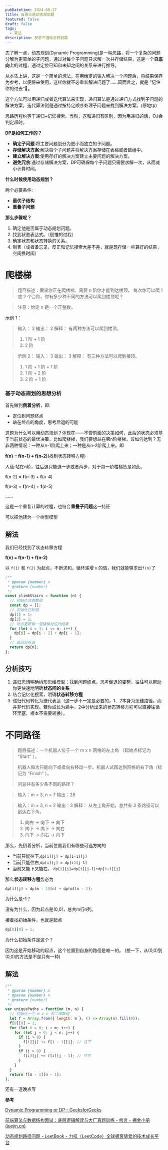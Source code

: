 ```yaml
---
pubDatetime: 2024-09-27
title: 反思三道动态规划题
featured: false
draft: false
tags:
  - 算法
description: 反思三道动态规划题
---
```


先了解一点，动态规划(Dynamic Programming)是一种思路，将一个复杂的问题分解为更简单的子问题，通过对每个子问题只求解一次并存储结果，这是一个**自底向上**的过程，通过定位已知和未知之间的关系来进行推导。

从本质上讲，这是一个简单的想法，在用给定的输入解决一个问题后，将结果保存为参考，以便将来使用，这样你就不必重新解决问题了......简而言之，就是 "记住你的过去"🫠。

这个方法可以用递归或者迭代算法来实现，递归算法是通过递归方式找到子问题的解决方案，迭代算法则是通过按特定顺序处理子问题来找到解决方案。(原地tp)

思路历程约等于递归+记忆搜索。当然，这和递归有区别，因为用递归的话，OJ会判定超时。

**DP是如何工作的？**

- **确定子问题**:将主要问题划分为更小而独立的子问题。
- **存储解决方案**:解决每个子问题并将解决方案存储在表格或者数组中。
- **建立解决方案**:使用存好的解决方案建立主要问题的解决方案。
- **避免冗余**:通过存储解决方案，DP可确保每个子问题只需要求解一次，从而减小计算时间。

**什么时候使用动态规划？**

两个必要条件:

- **最优子结构**
- **重叠子问题**

**那么步骤呢？**

1. 确定他是否属于动态规划问题。
2. 找到状态表达式。（倒推的过程）
3. 确定状态和状态转换的关系。
4. 制表（或者备忘录，反正和记忆搜索大差不差，就是现存储一些算好的结果，空间换时间）

# 爬楼梯

> 题目描述：假设你正在爬楼梯。需要 n 阶你才能到达楼顶。
> 每次你可以爬 1 或 2 个台阶。你有多少种不同的方法可以爬到楼顶呢？

> 注意：给定 n 是一个正整数。

示例 1：

> 输入： 2
> 输出： 2
> 解释： 有两种方法可以爬到楼顶。
>
> 1. 1 阶 + 1 阶
> 2. 2 阶

> 示例 2：
> 输入： 3
> 输出： 3
> 解释： 有三种方法可以爬到楼顶。
>
> 1. 1 阶 + 1 阶 + 1 阶
> 2. 1 阶 + 2 阶
> 3. 2 阶 + 1 阶

### 基于动态规划的思想分析

首先做到**倒着分析**，即:

- 定位到问题终点
- 站在终点的角度，思考后退的可能

这题为什么可以用动态规划？体现在——不管前面的决策如何，此后的状态必须基于当前状态的最优决策。比如爬楼梯，我们要想站在第n阶楼梯，该如何达到？无非两种情况：一种从n-1阶爬上来；一种是从n-2阶爬上来。即

**f(n) = f(n-1) + f(n-2)**(找到状态转移方程)

人话:站在n阶，往后退只能退一步或者两步，对于每一阶楼梯皆是如此。

**f**(n-2) = **f**(n-3) + **f**(n-4)

**f**(n-3) = **f**(n-4) + **f**(n-5)

......

这是一个重复计算的过程，也符合**重叠子问题**这一特征

可以把他转为一个树型模型

## 解法

我们已经找到了状态转移方程

**f(n) = f(n-1) + f(n-2)**

以 `f(1)` 和 `f(2)` 为起点，不断求和，循环递增 `n` 的值，我们就能够求出`f(n)`了

```javascript
/**
 * @param {number} n
 * @return {number}
 */
const climbStairs = function (n) {
  // 初始化状态数组
  const dp = [];
  // 初始化已知值
  dp[1] = 1;
  dp[2] = 2;
  // 动态更新每一层楼梯对应的结果
  for (let i = 3; i <= n; i++) {
    dp[i] = dp[i - 2] + dp[i - 1];
  }
  // 返回目标值
  return dp[n];
};
```

## 分析技巧

1. 递归思想明确树形思维模型：找到问题终点，思考倒退的姿势，往往可以帮助你更快速地明确**状态间的关系**
2. 结合记忆化搜索，明确**状态转移方程**
3. 递归代码转化为迭代表达（这一步不一定是必要的，1、2本身为思维路径，而并非代码实现。若你成长为熟手，2中分析出来的状态转移方程可以直接往循环里塞，根本不需要转换）。

# 不同路径

> 题目描述：一个机器人位于一个 m x n 网格的左上角 （起始点标记为 “Start” ）。
>
> 机器人每次只能向下或者向右移动一步。机器人试图达到网格的右下角（标记为 “Finish” ）。
>
> 问总共有多少条不同的路径？

> 输入：m = 3, n = 7
> 输出：28

> 输入：m = 3, n = 2
> 输出：3
> 解释：
> 从左上角开始，总共有 3 条路径可以到达右下角。
>
> 1. 向右 -> 向下 -> 向下
> 2. 向下 -> 向下 -> 向右
> 3. 向下 -> 向右 -> 向下

那么，先倒着分析，当前位置我们有哪些可选方向的

- 当前只能往下,`dp[i][j] = dp[i-1][j]`
- 当前只能往右,`dp[i][j] = dp[i][j-1]`
- 当前又能下又能右， `dp[i][j]=dp[i][j−1]+dp[i−1][j]`

那么**状态转移方程**势必为

```javascript
dp[i][j] = dp[m - 1][n] + dp[m][n - 1];
```

为什么是-1？

没有为什么，因为起点是(0,0)，总共m行n列。

接着找初始条件，也就是起点

```javascript
dp[0][0] = 1;
```

为什么初始条件是这个？

因为这是开始移动的起点，这个位置到自身的路径是唯一的。 (想一下，从(0,0)到(0,0)的方法是不是只有一种)

## 解法

```javascript
/**
 * @param {number} m
 * @param {number} n
 * @return {number}
 */
var uniquePaths = function (m, n) {
  // 初始化一个 m x n 的二维数组
  let f = Array.from({ length: m }, () => Array(n).fill(0));
  f[0][0] = 1;
  for (let i = 0; i < m; i++) {
    for (let j = 0; j < n; j++) {
      if (i > 0) {
        f[i][j] += f[i - 1][j]; // 往下
      }
      if (j > 0) {
        f[i][j] += f[i][j - 1]; // 往右
      }
    }
  }
  return f[m - 1][n - 1];
};
```

还有一道晚点写

**参考**

[Dynamic Programming or DP - GeeksforGeeks](https://www.geeksforgeeks.org/dynamic-programming/)

[前端算法与数据结构面试：底层逻辑解读与大厂真题训练 - 修言 - 掘金小册 (juejin.cn)](https://juejin.cn/book/6844733800300150797?enter_from=course_center&utm_source=course_center)

[动态规划路径问题 - LeetBook - 力扣（LeetCode）全球极客挚爱的技术成长平台](https://leetcode.cn/leetbook/read/path-problems-in-dynamic-programming/rtmx6h/)

